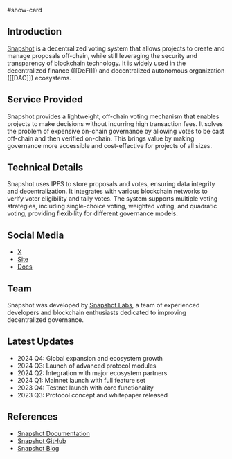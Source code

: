 #show-card 

## Introduction

[Snapshot](https://snapshot.box/) is a decentralized voting system that allows projects to create and manage proposals off-chain, while still leveraging the security and transparency of blockchain technology. It is widely used in the decentralized finance ([[DeFI]]) and decentralized autonomous organization ([[DAO]]) ecosystems.

## Service Provided

Snapshot provides a lightweight, off-chain voting mechanism that enables projects to make decisions without incurring high transaction fees. It solves the problem of expensive on-chain governance by allowing votes to be cast off-chain and then verified on-chain. This brings value by making governance more accessible and cost-effective for projects of all sizes.

## Technical Details

Snapshot uses IPFS to store proposals and votes, ensuring data integrity and decentralization. It integrates with various blockchain networks to verify voter eligibility and tally votes. The system supports multiple voting strategies, including single-choice voting, weighted voting, and quadratic voting, providing flexibility for different governance models.
## Social Media

- [X](https://x.com/SnapshotLabs)
- [Site](https://snapshot.org/)
- [Docs](https://docs.snapshot.org/)

## Team

Snapshot was developed by [Snapshot Labs](https://snapshot.mirror.xyz/), a team of experienced developers and blockchain enthusiasts dedicated to improving decentralized governance.
## Latest Updates

- 2024 Q4: Global expansion and ecosystem growth
- 2024 Q3: Launch of advanced protocol modules
- 2024 Q2: Integration with major ecosystem partners
- 2024 Q1: Mainnet launch with full feature set
- 2023 Q4: Testnet launch with core functionality
- 2023 Q3: Protocol concept and whitepaper released

## References

- [Snapshot Documentation](https://docs.snapshot.org/)
- [Snapshot GitHub](https://github.com/snapshot-labs/snapshot)
- [Snapshot Blog](https://medium.com/snapshot-labs)